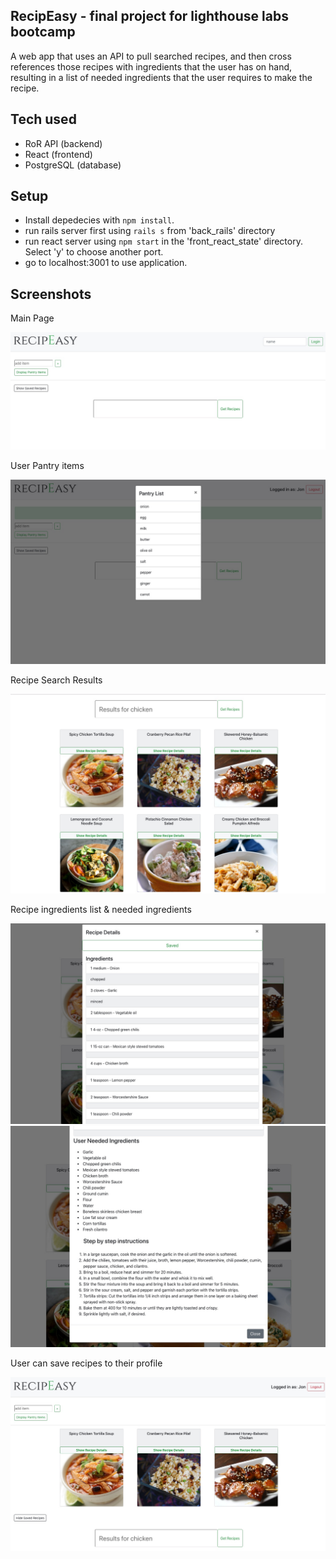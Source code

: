 ## RecipEasy - final project for lighthouse labs bootcamp

A web app that uses an API to pull searched recipes, and then cross references those recipes with ingredients that the user has on hand, resulting in a list of needed ingredients that the user requires to make the recipe.

## Tech used

- RoR API (backend)
- React (frontend)
- PostgreSQL (database)

## Setup

- Install depedecies with `npm install`.
- run rails server first using `rails s` from 'back_rails' directory
- run react server using `npm start` in the 'front_react_state' directory.  Select 'y' to choose another port.
- go to localhost:3001 to use application.



## Screenshots

Main Page

![main page](https://github.com/therealarcher/final/blob/master/back_rails/public/screenshots/recipEasy-main_page.jpeg)

User Pantry items

![pantry items](https://github.com/therealarcher/final/blob/master/back_rails/public/screenshots/recipEasy-pantry_list.jpeg)

Recipe Search Results

![search results](https://github.com/therealarcher/final/blob/master/back_rails/public/screenshots/recipEasy-recipe_results.jpeg)

Recipe ingredients list & needed ingredients

![recipe ingredients](https://github.com/therealarcher/final/blob/master/back_rails/public/screenshots/recipEasy-details_ingredients.jpeg)
![recipe modal](https://github.com/therealarcher/final/blob/master/back_rails/public/screenshots/recipEasy-recipe_modal.jpeg)

User can save recipes to their profile

![saved recipes](https://github.com/therealarcher/final/blob/master/back_rails/public/screenshots/recipeEasy-saved_recipes.jpeg)
